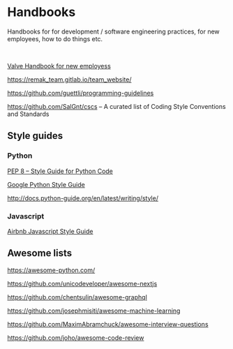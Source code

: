 Handbooks
=========

Handbooks for for development / software engineering practices, for new employees, how to do things etc.

<br>

[Valve Handbook for new employess](https://steamcdn-a.akamaihd.net/apps/valve/Valve_NewEmployeeHandbook.pdf)

https://remak_team.gitlab.io/team_website/

https://github.com/guettli/programming-guidelines

https://github.com/SalGnt/cscs – A curated list of Coding Style Conventions and Standards


Style guides
------------

### Python

[PEP 8 – Style Guide for Python Code](https://www.python.org/dev/peps/pep-0008/)

[Google Python Style Guide](https://google.github.io/styleguide/pyguide.html)

http://docs.python-guide.org/en/latest/writing/style/


### Javascript

[Airbnb Javascript Style Guide](https://github.com/airbnb/javascript)


Awesome lists
-------------

https://awesome-python.com/

https://github.com/unicodeveloper/awesome-nextjs

https://github.com/chentsulin/awesome-graphql

https://github.com/josephmisiti/awesome-machine-learning

https://github.com/MaximAbramchuck/awesome-interview-questions

https://github.com/joho/awesome-code-review
